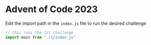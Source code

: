 # Advent of Code 2023
Edit the import path in the `index.js` file to run the desired challenge
```js
// this runs the 1st challenge
import main from "./1/index.js"
```